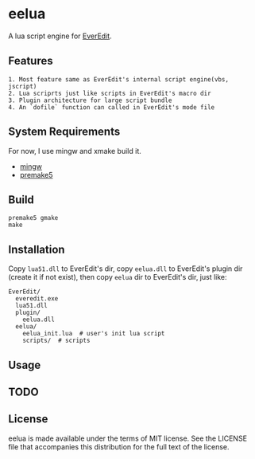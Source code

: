 eelua
=====

A lua script engine for [EverEdit](http://www.everedit.net/).

Features
--------

    1. Most feature same as EverEdit's internal script engine(vbs, jscript)
    2. Lua scriprts just like scripts in EverEdit's macro dir
    3. Plugin architecture for large script bundle
    4. An `dofile` function can called in EverEdit's mode file

System Requirements
-------------------

For now, I use mingw and xmake build it.

- [mingw](http://www.mingw.org/)
- [premake5](https://github.com/premake/premake-core)

Build
-----

```
premake5 gmake
make
```

Installation
------------

Copy `lua51.dll` to EverEdit's dir, copy `eelua.dll` to EverEdit's plugin dir (create it if not exist), then
copy `eelua` dir to EverEdit's dir, just like:

```
EverEdit/
  everedit.exe
  lua51.dll
  plugin/
    eelua.dll
  eelua/
    eelua_init.lua  # user's init lua script
    scripts/  # scripts
```

Usage
-----

TODO
----

License
-------

eelua is made available under the terms of MIT license. See the LICENSE file that accompanies this distribution for the full text of the license.

